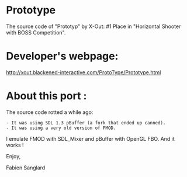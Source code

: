 Prototype
=========

The source code of "Prototyp" by X-Out: #1 Place in "Horizontal Shooter with BOSS Competition".




Developer's webpage:
====================

http://xout.blackened-interactive.com/ProtoType/Prototype.html




About this port :
=================

The source code rotted a while ago: 

    - It was using SDL 1.3 pBuffer (a fork that ended up canned).
    - It was using a very old version of FMOD.

I emulate FMOD with SDL_Mixer and pBuffer with OpenGL FBO. And it works !

Enjoy,

Fabien Sanglard
